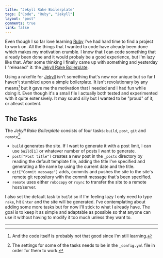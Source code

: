 ```yaml
---
title: "Jekyll Rake Boilerplate"
tags: ["Code", "Ruby", "Jekyll"]
layout: "post"
comments: true
link: false
---
```


Even though I so far love learning [Ruby](http://www.ruby-lang.org/en/) I've had
hard time to find a project to work on. All the things that I wanted to code
have already been done which makes my motivation crumble. I know that I can code
something that already been done and it would probaly be a good experience, but
I'm lazy like that. After some thinking I finally came up with something and
yesterday I "released" it: the [Jekyll Rake
Boilerplate](https://github.com/gummesson/jekyll-rake-boilerplate).

Using a rakefile for [Jekyll](http://jekyllrb.com/) isn't something that's new
nor unique but so far I haven't stumbled upon a simple boilerplate. It isn't
revolutionary by any means[^20121226-1] but it gave me the motivation that
I needed and I had fun while doing it. Even though it's a small file I actually
both tested and experimented with it quite extensively. It may sound silly but
I wanted to be "proud" of it, or atleast content.

## The Tasks

The *Jekyll Rake Boilerplate* consists of four tasks: `build`, `post`, `git` and
`remote`[^20121226-2].

- `build` generates the site. If I want to generate it with a post limit, I can
use `build[1]` or whatever number of posts I want to generate.
- `post["Post title"]` creates a new post in the `_posts` directory by reading
the default template file, adding the title I've specified and generating a file
name by using the current date and the title.
- `git["Commit message"]` adds, commits and pushes the site to the site's remote
git repository with the commit message that's been specified.
- `remote` uses either `robocopy` or `rsync` to transfer the site to a remote
host/server.

I also set the default task to `build` so if I'm feeling lazy I only need to
type `rake`, hit `Enter` and the site will be generated. I've contemplating
about adding some more tasks but for now I'll stick to what I already have. The
goal is to keep it as simple and adaptable as possible so that anyone can use it
without having to modify it too much unless they want to.

* * *

[^20121226-1]: And the code itself is probably not that good since I'm still learning.

[^20121226-2]: The settings for some of the tasks needs to be in the `_config.yml` file in order for them to work.
